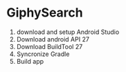 # GiphySearch

1. download and setup Android Studio
2. Download android API 27
3. Download BuildTool 27
4. Syncronize Gradle
5. Build app
